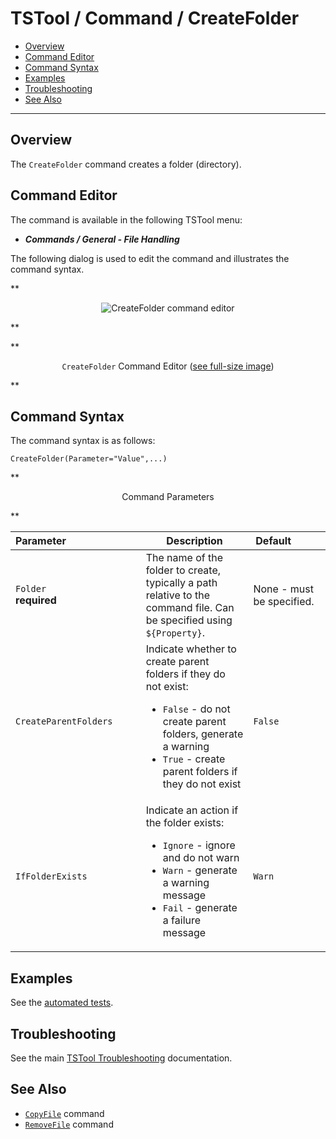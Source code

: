 # TSTool / Command / CreateFolder #

*   [Overview](#overview)
*   [Command Editor](#command-editor)
*   [Command Syntax](#command-syntax)
*   [Examples](#examples)
*   [Troubleshooting](#troubleshooting)
*   [See Also](#see-also)

-------------------------

## Overview ##

The `CreateFolder` command creates a folder (directory).

## Command Editor ##

The command is available in the following TSTool menu:

*   ***Commands / General - File Handling***

The following dialog is used to edit the command and illustrates the command syntax.

**<p style="text-align: center;">
![CreateFolder command editor](CreateFolder.png)
</p>**

**<p style="text-align: center;">
`CreateFolder` Command Editor (<a href="../CreateFolder.png">see full-size image</a>)
</p>**

## Command Syntax ##

The command syntax is as follows:

```text
CreateFolder(Parameter="Value",...)
```
**<p style="text-align: center;">
Command Parameters
</p>**

| **Parameter**&nbsp;&nbsp;&nbsp;&nbsp;&nbsp;&nbsp;&nbsp;&nbsp;&nbsp;&nbsp;&nbsp;&nbsp;&nbsp;&nbsp;&nbsp;&nbsp;&nbsp;&nbsp;&nbsp;&nbsp;&nbsp;&nbsp;&nbsp;&nbsp;&nbsp;&nbsp; | **Description** | **Default**&nbsp;&nbsp;&nbsp;&nbsp;&nbsp;&nbsp;&nbsp;&nbsp;&nbsp;&nbsp; |
| --------------|-----------------|----------------- |
| `Folder`<br>**required** | The name of the folder to create, typically a path relative to the command file.  Can be specified using `${Property}`. | None - must be specified. |
| `CreateParentFolders` | Indicate whether to create parent folders if they do not exist:<ul><li>`False` - do not create parent folders, generate a warning</li><li>`True` - create parent folders if they do not exist</li></ul> | `False` |
| `IfFolderExists` | Indicate an action if the folder exists:<ul><li>`Ignore` - ignore and do not warn</li><li>`Warn` - generate a warning message</li><li>`Fail` - generate a failure message</li></ul> | `Warn` |

## Examples ##

See the [automated tests](https://github.com/OpenCDSS/cdss-app-tstool-test/tree/master/test/commands/CreateFolder).

## Troubleshooting ##

See the main [TSTool Troubleshooting](../../troubleshooting/troubleshooting.md) documentation.

## See Also ##

*   [`CopyFile`](../CopyFile/CopyFile.md) command
*   [`RemoveFile`](../RemoveFile/RemoveFile.md) command
